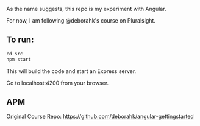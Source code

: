 As the name suggests, this repo is my experiment with Angular.

For now, I am following @deborahk's course on Pluralsight. 

## To run:
```js
cd src
npm start
```
This will build the code and start an Express server.

Go to localhost:4200 from your browser. 

## APM
Original Course Repo: https://github.com/deborahk/angular-gettingstarted
